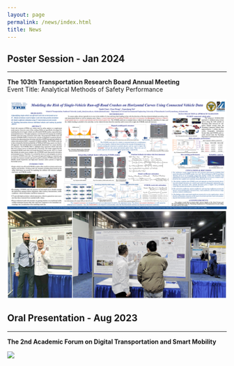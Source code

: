 ```yaml
---
layout: page
permalink: /news/index.html
title: News
---
```


## Poster Session - Jan 2024
---
**The 103th Transportation Research Board Annual Meeting**<br>
Event Title: Analytical Methods of Safety Performance
<div>
<img src="/images/TRB2024-poster.png">
</div>
<div>
<img src="/images/TRB2024-1&2.png">
</div>

## Oral Presentation - Aug 2023
---
**The 2nd Academic Forum on Digital Transportation and Smart Mobility**
<div>
<img src="DTSM-oral-presentation.png">
</div>
